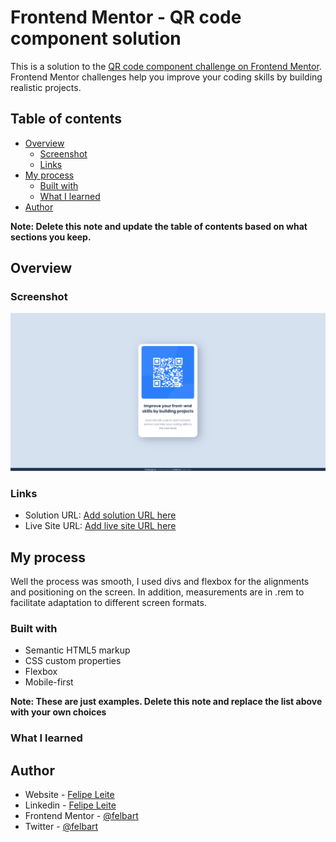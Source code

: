 # Frontend Mentor - QR code component solution

This is a solution to the [QR code component challenge on Frontend Mentor](https://www.frontendmentor.io/challenges/qr-code-component-iux_sIO_H). Frontend Mentor challenges help you improve your coding skills by building realistic projects.

## Table of contents

- [Overview](#overview)
  - [Screenshot](#screenshot)
  - [Links](#links)
- [My process](#my-process)
  - [Built with](#built-with)
  - [What I learned](#what-i-learned)
- [Author](#author)

**Note: Delete this note and update the table of contents based on what sections you keep.**

## Overview

### Screenshot

![](./images/screenshot.jpg)

### Links

- Solution URL: [Add solution URL here](https://github.com/felbart/qr-code-component)
- Live Site URL: [Add live site URL here](https://fb-qrcode-component.netlify.app/)

## My process

Well the process was smooth, I used divs and flexbox for the alignments and positioning on the screen. In addition, measurements are in .rem to facilitate adaptation to different screen formats.

### Built with

- Semantic HTML5 markup
- CSS custom properties
- Flexbox
- Mobile-first

**Note: These are just examples. Delete this note and replace the list above with your own choices**

### What I learned

## Author

- Website - [Felipe Leite](https://www.felipeleite.me)
- Linkedin - [Felipe Leite](https://linkedin.com/in/felbart)
- Frontend Mentor - [@felbart](https://www.frontendmentor.io/profile/felbart)
- Twitter - [@felbart](https://www.twitter.com/felbart)
